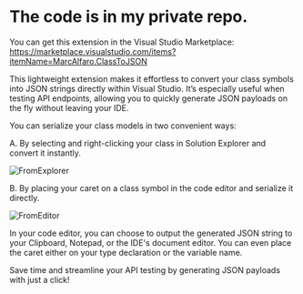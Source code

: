 # The code is in my private repo. 

You can get this extension in the Visual Studio Marketplace:
https://marketplace.visualstudio.com/items?itemName=MarcAlfaro.ClassToJSON

This lightweight extension makes it effortless to convert your class symbols into JSON strings directly within Visual Studio. It’s especially useful when testing API endpoints, allowing you to quickly generate JSON payloads on the fly without leaving your IDE.

You can serialize your class models in two convenient ways:

A. By selecting and right-clicking your class in Solution Explorer and convert it instantly.

![FromExplorer](https://github.com/user-attachments/assets/50fae779-0785-4b06-abcc-d1b0743c123e)


B. By placing your caret on a class symbol in the code editor and serialize it directly.

![FromEditor](https://github.com/user-attachments/assets/fc9d60fe-cfaa-4f38-8553-27ccfeb9ba65)


In your code editor, you can choose to output the generated JSON string to your Clipboard, Notepad, or the IDE's document editor. You can even place the caret either on your type declaration or the variable name.

Save time and streamline your API testing by generating JSON payloads with just a click!

